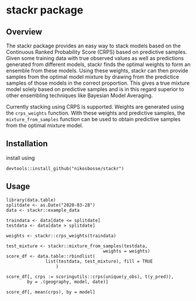 # stackr package

## Overview
The stackr package provides an easy way to stack models based on
the Continuous Ranked Probability Score (CRPS) based on predictive samples.
Given some training data with true observed values as well as predictions
generated from different models, stackr finds the optimal weights to form an
ensemble from these models. Using these weights, stackr can then provide
samples from the optimal model mixture by drawing from the predictice samples
of those models in the correct proportion. This gives a true mixture model
solely based on predictive samples and is in this regard superior to other
ensembling techniques like Bayesian Model Averaging.

Currently stacking using CRPS is supported. Weights are generated using
the `crps_weights` function. With these weights and predictive
samples, the `mixture_from_samples` function can be used to obtain predictive
samples from the optimal mixture model.

## Installation
install using
```
devtools::install_github("nikosbosse/stackr")
```

## Usage
```
library(data.table)
splitdate <- as.Date("2020-03-28")
data <- stackr::example_data

traindata <- data[date <= splitdate]
testdata <- data[date > splitdate]

weights <- stackr::crps_weights(traindata)

test_mixture <- stackr::mixture_from_samples(testdata,
                                     weights = weights)
score_df <- data.table::rbindlist(
               list(testdata, test_mixture), fill = TRUE
                   )
                   
score_df[, crps := scoringutils::crps(unique(y_obs), t(y_pred)),
        by = .(geography, model, date)]

score_df[, mean(crps), by = model]
```




